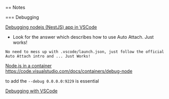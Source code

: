 == Notes

=== Debugging

[Debugging nodejs (NestJS) app in VSCode](https://stackoverflow.com/questions/49504765/debugging-nest-js-application-with-vscode#)
 - Look for the answer which describes how to use Auto Attach. Just works!
 ```
 No need to mess up with .vscode/launch.json, just follow the official Auto Attach intro and ... Just Works!
 ```

[Node.js in a container](https://code.visualstudio.com/docs/containers/quickstart-node)
https://code.visualstudio.com/docs/containers/debug-node

to add the `--debug 0.0.0.0:9229` is essential

[Debugging with VSCode](https://dsinecos.github.io/blog/Debugging-with-VSCode)